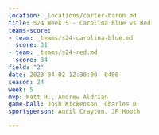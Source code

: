 ```yaml
---
location: _locations/carter-baron.md
title: S24 Week 5 - Carolina Blue vs Red
teams-score:
- team: _teams/s24-carolina-blue.md
  score: 31
- team: _teams/s24-red.md
  score: 34
field: "2"
date: 2023-04-02 12:30:00 -0400
season: 24
week: 5
mvp: Matt H., Andrew Aldrian
game-ball: Josh Kickenson, Charles D.
sportsperson: Ancil Crayton, JP Hooth

---
```

